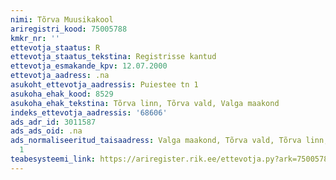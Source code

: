 ```yaml
---
nimi: Tõrva Muusikakool
ariregistri_kood: 75005788
kmkr_nr: ''
ettevotja_staatus: R
ettevotja_staatus_tekstina: Registrisse kantud
ettevotja_esmakande_kpv: 12.07.2000
ettevotja_aadress: .na
asukoht_ettevotja_aadressis: Puiestee tn 1
asukoha_ehak_kood: 8529
asukoha_ehak_tekstina: Tõrva linn, Tõrva vald, Valga maakond
indeks_ettevotja_aadressis: '68606'
ads_adr_id: 3011587
ads_ads_oid: .na
ads_normaliseeritud_taisaadress: Valga maakond, Tõrva vald, Tõrva linn, Puiestee tn
  1
teabesysteemi_link: https://ariregister.rik.ee/ettevotja.py?ark=75005788&ref=rekvisiidid
---
```

